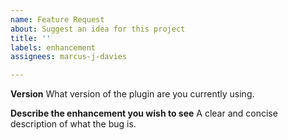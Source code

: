 ```yaml
---
name: Feature Request
about: Suggest an idea for this project
title: ''
labels: enhancement
assignees: marcus-j-davies

---
```


**Version**
What version of the plugin are you currently using.

**Describe the enhancement you wish to see**
A clear and concise description of what the bug is.
